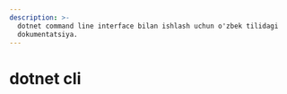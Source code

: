 ```yaml
---
description: >-
  dotnet command line interface bilan ishlash uchun o'zbek tilidagi
  dokumentatsiya.
---
```


# dotnet cli

